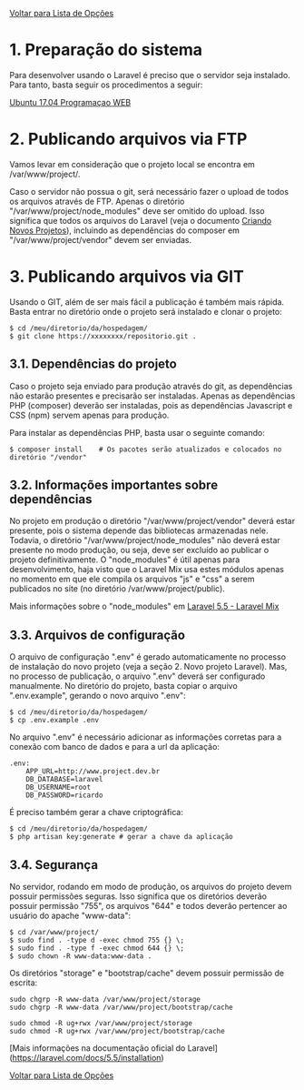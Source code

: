 [Voltar para Lista de Opções](../readme.md)

# 1. Preparação do sistema

Para desenvolver usando o Laravel é preciso que o servidor seja instalado. Para tanto, basta seguir os procedimentos a seguir:

[Ubuntu 17.04 Programaçao WEB](https://bitbucket.org/rpdesignerfly/sofia/wiki/OS%20Ubuntu%2017.04%20Programação%20WEB)

# 2. Publicando arquivos via FTP

Vamos levar em consideração que o projeto local se encontra em /var/www/project/.

Caso o servidor não possua o git, será necessário fazer o upload de todos os arquivos através de FTP.
Apenas o diretório "/var/www/project/node_modules" deve ser omitido do upload. Isso significa que todos os arquivos do Laravel (veja o documento [Criando Novos Projetos](https://bitbucket.org/rpdesignerfly/sofia/wiki/Laravel%205.5%20-%2001%20Criando%20Novos%20Projetos)), incluindo as dependências do composer em "/var/www/project/vendor" devem ser enviadas. 

# 3. Publicando arquivos via GIT

Usando o GIT, além de ser mais fácil a publicação é também mais rápida.
Basta entrar no diretório onde o projeto será instalado e clonar o projeto:

```
$ cd /meu/diretorio/da/hospedagem/
$ git clone https://xxxxxxxx/repositorio.git .
```

## 3.1. Dependências do projeto

Caso o projeto seja enviado para produção através do git, as dependências não estarão presentes e 
precisarão ser instaladas. Apenas as dependências PHP (composer) deverão ser instaladas, pois as dependências Javascript e CSS (npm) servem apenas para produção.

Para instalar as dependências PHP, basta usar o seguinte comando:

```
$ composer install    # Os pacotes serão atualizados e colocados no diretório "/vendor"
```

## 3.2. Informações importantes sobre dependências

No projeto em produção o diretório "/var/www/project/vendor" deverá estar presente, pois o sistema depende das bibliotecas armazenadas nele. Todavia, o diretório "/var/www/project/node_modules" não deverá estar presente no modo produção, ou seja, deve ser excluído ao publicar o projeto definitivamente. O "node_modules" é útil apenas para desenvolvimento, haja visto que o Laravel Mix usa estes módulos apenas no momento em que ele compila os arquivos "js" e "css" a serem publicados no site (no diretório /var/www/project/public).

Mais informações sobre o "node_modules" em [Laravel 5.5 - Laravel Mix](https://bitbucket.org/rpdesignerfly/sofia/wiki/Laravel%205.5%20-%2004%20Laravel%20Mix)


## 3.3. Arquivos de configuração

O arquivo de configuração ".env" é gerado automaticamente no processo de instalação do novo projeto (veja a seção 2. Novo projeto Laravel). Mas, no processo de publicação, o arquivo ".env" deverá ser configurado manualmente. No diretório do projeto, basta copiar o arquivo ".env.example", gerando o novo arquivo ".env":

```
$ cd /meu/diretorio/da/hospedagem/
$ cp .env.example .env
```

No arquivo ".env" é necessário adicionar as informações corretas para a conexão com banco de dados e para a url da aplicação:

``` 
.env: 
    APP_URL=http://www.project.dev.br
    DB_DATABASE=laravel
    DB_USERNAME=root
    DB_PASSWORD=ricardo
```

É preciso também gerar a chave criptográfica:

```
$ cd /meu/diretorio/da/hospedagem/
$ php artisan key:generate # gerar a chave da aplicação
```

## 3.4. Segurança

No servidor, rodando em modo de produção, os arquivos do projeto devem possuir permissões seguras.
Isso significa que os diretórios deverão possuir permissão "755", os arquivos "644" e todos deverão pertencer ao usuário do apache "www-data":

```
$ cd /var/www/project/
$ sudo find . -type d -exec chmod 755 {} \;
$ sudo find . -type f -exec chmod 644 {} \;
$ sudo chown -R www-data:www-data .
```
Os diretórios "storage" e "bootstrap/cache" devem possuir permissão de escrita:

```
sudo chgrp -R www-data /var/www/project/storage
sudo chgrp -R www-data /var/www/project/bootstrap/cache

sudo chmod -R ug+rwx /var/www/project/storage
sudo chmod -R ug+rwx /var/www/project/bootstrap/cache
```


[Mais informações na documentação oficial do Laravel]
(https://laravel.com/docs/5.5/installation)

[Voltar para Lista de Opções](../readme.md)
